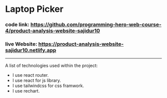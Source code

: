 # Laptop Picker
### code link: https://github.com/programming-hero-web-course-4/product-analysis-website-sajidur10
### live Website: https://product-analysis-website-sajidur10.netlify.app
***
A list of technologies used within the project:
* I use react router.
* I use react for js library.
* I use tailwindcss for css framwork.
* I use rechart.
